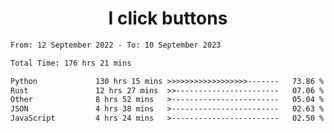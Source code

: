 <h1 align="center">
I click buttons
</h1>

<!--START_SECTION:waka-->

```txt
From: 12 September 2022 - To: 10 September 2023

Total Time: 176 hrs 21 mins

Python             130 hrs 15 mins >>>>>>>>>>>>>>>>>>-------   73.86 %
Rust               12 hrs 27 mins  >>-----------------------   07.06 %
Other              8 hrs 52 mins   >------------------------   05.04 %
JSON               4 hrs 38 mins   >------------------------   02.63 %
JavaScript         4 hrs 24 mins   >------------------------   02.50 %
```

<!--END_SECTION:waka-->
